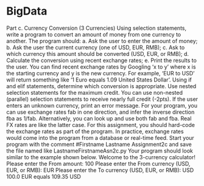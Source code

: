 # BigData
Part c. Currency Conversion (3 Currencies)
Using selection statements, write a program to convert an amount of money from one currency to another.
The program should:
a. Ask the user to enter the amount of money;
b. Ask the user the current currency (one of USD, EUR, RMB);
c. Ask to which currency this amount should be converted (USD, EUR, or RMB);
d. Calculate the conversion using recent exchange rates;
e. Print the results to the user.
You can find recent exchange rates by Googling ‘x to y’ where x is the starting currency and y is the new
currency. For example, ‘EUR to USD’ will return something like ‘1 Euro equals 1.09 United States Dollar’.
Using if and elif statements, determine which conversion is appropriate. Use nested selection statements
for the maximum credit. You can use non-nested (parallel) selection statements to receive nearly full
credit (-2pts). If the user enters an unknown currency, print an error message. For your program, you can
use exchange rates fab in one direction, and infer the inverse direction fba as 1/fab. Alternatively, you
can look up and use both fab and fba. Real FX rates are like the latter case. For this assignment, you should
hard-code the exchange rates as part of the program. In practice, exchange rates would come into the
program from a database or real-time feed. Start your program with the comment #Firstname Lastname
Assignment2c and save the file named like LastnameFirstnameAsn2c.py
Your program should look similar to the example shown below.
Welcome to the 3-currency calculator!
Please enter the From amount: 100
Please enter the From currency (USD, EUR, or RMB): EUR
Please enter the To currency (USD, EUR, or RMB): USD
100.0 EUR equals 109.35 USD

